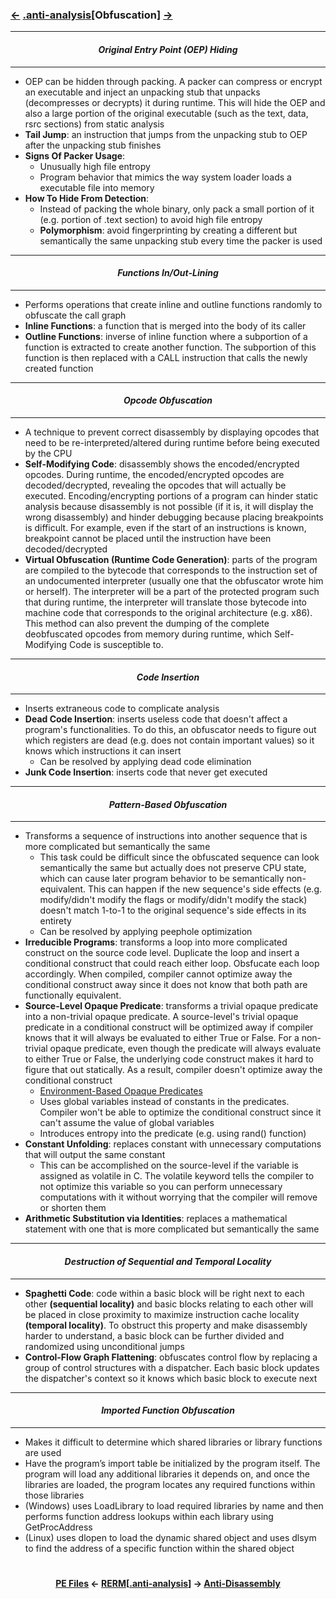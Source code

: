 ### <a href="/contents/file-formats/PE_Files.md"><-</a> [.anti-analysis](anti-analysis.md)[__Obfuscation__] <a href="Anti-Disassembly.md">-></a>

---
#### *<p align='center'> Original Entry Point (OEP) Hiding </p>*
---
* OEP can be hidden through packing. A packer can compress or encrypt an executable and inject an unpacking stub that unpacks (decompresses or decrypts) it during runtime. This will hide the OEP and also a large portion of the original executable (such as the text, data, rsrc sections) from static analysis
* __Tail Jump__: an instruction that jumps from the unpacking stub to OEP after the unpacking stub finishes
* __Signs Of Packer Usage__: 
  * Unusually high file entropy 
  * Program behavior that mimics the way system loader loads a executable file into memory
* __How To Hide From Detection__: 
  * Instead of packing the whole binary, only pack a small portion of it (e.g. portion of .text section) to avoid high file entropy
  * __Polymorphism__: avoid fingerprinting by creating a different but semantically the same unpacking stub every time the packer is used

---
#### *<p align='center'> Functions In/Out-Lining </p>*
---
* Performs operations that create inline and outline functions randomly to obfuscate the call graph  
* __Inline Functions__: a function that is merged into the body of its caller 
* __Outline Functions__: inverse of inline function where a subportion of a function is extracted to create another function. The subportion of this function is then replaced with a CALL instruction that calls the newly created function 

---
#### *<p align='center'> Opcode Obfuscation </p>*
---
* A technique to prevent correct disassembly by displaying opcodes that need to be re-interpreted/altered during runtime before being executed by the CPU 
* __Self-Modifying Code__: disassembly shows the encoded/encrypted opcodes. During runtime, the encoded/encrypted opcodes are decoded/decrypted, revealing the opcodes that will actually be executed. Encoding/encrypting portions of a program can hinder static analysis because disassembly is not possible (if it is, it will display the wrong disassembly) and hinder debugging because placing breakpoints is difficult. For example, even if the start of an instructions is known, breakpoint cannot be placed until the instruction have been decoded/decrypted
* __Virtual Obfuscation (Runtime Code Generation)__: parts of the program are compiled to the bytecode that corresponds to the instruction set of an undocumented interpreter (usually one that the obfuscator wrote him or herself). The interpreter will be a part of the protected program such that during runtime, the interpreter will translate those bytecode into machine code that corresponds to the original architecture (e.g. x86). This method can also prevent the dumping of the complete deobfuscated opcodes from memory during runtime, which Self-Modifying Code is susceptible to.

---
#### *<p align='center'> Code Insertion </p>*
---
* Inserts extraneous code to complicate analysis
* __Dead Code Insertion__: inserts useless code that doesn't affect a program's functionalities. To do this, an obfuscator needs to figure out which registers are dead (e.g. does not contain important values) so it knows which instructions it can insert
  * Can be resolved by applying dead code elimination
* __Junk Code Insertion__: inserts code that never get executed

---
#### *<p align='center'> Pattern-Based Obfuscation </p>*
---
* Transforms a sequence of instructions into another sequence that is more complicated but semantically the same
  * This task could be difficult since the obfuscated sequence can look semantically the same but actually does not preserve CPU state, which can cause later program behavior to be semantically non-equivalent. This can happen if the new sequence's side effects (e.g. modify/didn't modify the flags or modify/didn't modify the stack) doesn't match 1-to-1 to the original sequence's side effects in its entirety 
  * Can be resolved by applying peephole optimization
* __Irreducible Programs__: transforms a loop into more complicated construct on the source code level. Duplicate the loop and insert a conditional construct that could reach either loop. Obsfucate each loop accordingly. When compiled, compiler cannot optimize away the conditional construct away since it does not know that both path are functionally equivalent. 
* __Source-Level Opaque Predicate__: transforms a trivial opaque predicate into a non-trivial opaque predicate. A source-level's trivial opaque predicate in a conditional construct will be optimized away if compiler knows that it will always be evaluated to either True or False. For a non-trivial opaque predicate, even though the predicate will always evaluate to either True or False, the underlying code construct makes it hard to figure that out statically. As a result, compiler doesn't optimize away the conditional construct
  * [Environment-Based Opaque Predicates](https://reverseengineering.stackexchange.com/questions/2340/how-to-design-opaque-predicates)
  * Uses global variables instead of constants in the predicates. Compiler won't be able to optimize the conditional construct since it can't assume the value of global variables 
  * Introduces entropy into the predicate (e.g. using rand() function)
* __Constant Unfolding__: replaces constant with unnecessary computations that will output the same constant
  * This can be accomplished on the source-level if the variable is assigned as volatile in C. The volatile keyword tells the compiler to not optimize this variable so you can perform unnecessary computations with it without worrying that the compiler will remove or shorten them
* __Arithmetic Substitution via Identities__: replaces a mathematical statement with one that is more complicated but semantically the same

---
#### *<p align='center'> Destruction of Sequential and Temporal Locality </p>*
---
* __Spaghetti Code__: code within a basic block will be right next to each other __(sequential locality)__ and basic blocks relating to each other will be placed in close proximity to maximize instruction cache locality __(temporal locality)__. To obstruct this property and make disassembly harder to understand, a basic block can be further divided and randomized using unconditional jumps
* __Control-Flow Graph Flattening__: obfuscates control flow by replacing a group of control structures with a dispatcher. Each basic block updates the dispatcher's context so it knows which basic block to execute next 

---
#### *<p align='center'> Imported Function Obfuscation </p>*
---
* Makes it difficult to determine which shared libraries or library functions are used
* Have the program’s import table be initialized by the program itself. The program will load any additional libraries it depends on, and once the libraries are loaded, the program locates any required functions within those libraries
* (Windows) uses LoadLibrary to load required libraries by name and then performs function address lookups within each library using GetProcAddress
* (Linux) uses dlopen to load the dynamic shared object and uses dlsym to find the address of a specific function within the shared object

#
<strong><p align='center'><a href="/contents/file-formats/PE_Files.md">PE Files</a> <- <a href="/README.md#-reverse-engineering-reference-manual-beta-">RERM</a>[<a href="anti-analysis.md">.anti-analysis</a>] -> <a href="Anti-Disassembly.md">Anti-Disassembly</a></p></strong>
